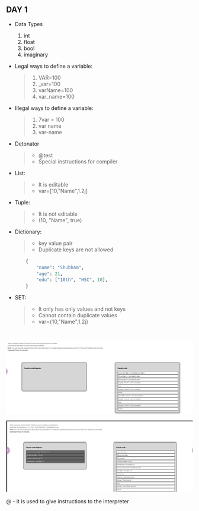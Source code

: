 ## DAY 1

- Data Types

  1. int
  2. float
  3. bool
  4. imaginary

- Legal ways to define a variable:

  > 1. VAR=100
  > 2. \_var=100
  > 3. varName=100
  > 4. var_name=100

- Illegal ways to define a variable:

  > 1. 7var = 100
  > 2. var name
  > 3. var-name

- Detonator

  > - @test
  > - Special instructions for compiler

- List:

  > - It is editable
  > - var=[10,"Name",1.2j]

- Tuple:

  > - It is not editable
  > - (10, "Name", true)

- Dictionary:

  > - key value pair
  > - Duplicate keys are not allowed

  ```python
      {
          "name": "Shubham",
          "age": 21,
          "edu": ["10th", "HSC", 10],
      }
  ```

- SET:

  > - It only has only values and not keys
  > - Cannot contain duplicate values
  > - var={10,"Name",1.2j}

<br>

![infytq assignment set 1, problem 2](../img/infy_02.png)

![infytq assignment set 1, problem 2](../img/infy_04_palindrome.png)

@ - it is used to give instructions to the interpreter
